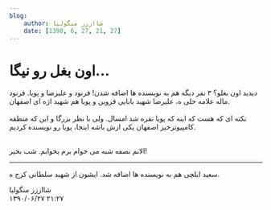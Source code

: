```yaml
---
blog:
    author: شااززز منگولیا
    date: [1390, 6, 27, 21, 27]
---
```

# اون بغل رو نیگا...

<div class="cnt">
دیدید اون بغلو؟ ۳ نفر دیگه هم به نویسنده ها اضافه شدن! فرنود و علیرضا و پویا. فرنود ماله علامه حلی ه، علیرضا شهید بابایی قزوین و پویا هم شهید اژه ای اصفهان.<br/><br/>نکته ای که هست که اینه که پویا نقره شد امسال. ولی با نظر بزرگا و این که منطقه کامپیوترخیز اصفهان یکی ازش باشه اینجا، پویا رو نویسنده کردیم.<br/><br/><p>الانم نصفه شبه می خوام برم بخوابم. شب بخیر!</p>
<hr size="2" width="100%"/>
<p>سعید ایلچی هم به نویسنده ها اضافه شد. ایشون از شهید سلطانی کرج ه.</p>
<p></p>
</div>

<div class="blog-info">
    <div class="blog-author">شااززز منگولیا</div>
    <div class="blog-date">۱۳۹۰/۰۶/۲۷ ۲۱:۲۷</div>
</div>


